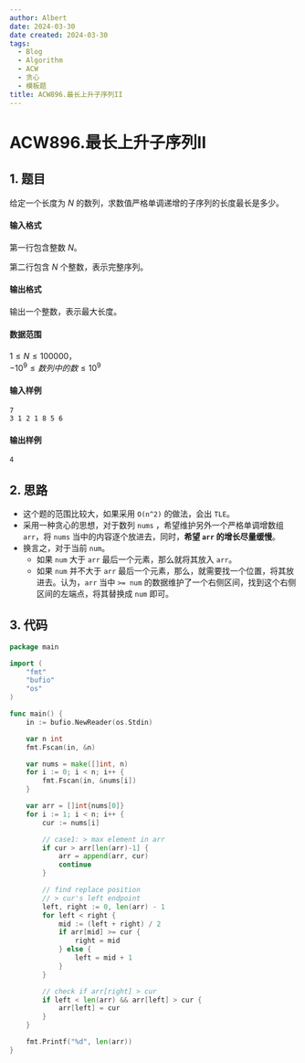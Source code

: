 ```yaml
---
author: Albert
date: 2024-03-30
date created: 2024-03-30
tags:
  - Blog
  - Algorithm
  - ACW
  - 贪心
  - 模板题
title: ACW896.最长上升子序列II
---
```


# ACW896.最长上升子序列II

## 1. 题目

给定一个长度为 $N$ 的数列，求数值严格单调递增的子序列的长度最长是多少。

#### 输入格式

第一行包含整数 $N$。

第二行包含 $N$ 个整数，表示完整序列。

#### 输出格式

输出一个整数，表示最大长度。

#### 数据范围

$1 \le N \le 100000$，  
$-10^9 \le 数列中的数 \le 10^9$

#### 输入样例

```
7
3 1 2 1 8 5 6
```

#### 输出样例

```
4
```

## 2. 思路

- 这个题的范围比较大，如果采用 `O(n^2)` 的做法，会出 `TLE`。
- 采用一种贪心的思想，对于数列 `nums` ，希望维护另外一个严格单调增数组 `arr`，将 `nums` 当中的内容逐个放进去，同时，**希望 `arr` 的增长尽量缓慢**。
- 换言之，对于当前 `num`。
  - 如果 `num` 大于 `arr` 最后一个元素，那么就将其放入 `arr`。
  - 如果 `num` 并不大于 `arr` 最后一个元素，那么，就需要找一个位置，将其放进去。认为，`arr` 当中 `>= num` 的数据维护了一个右侧区间，找到这个右侧区间的左端点，将其替换成 `num` 即可。

## 3. 代码

```go
package main

import (
    "fmt"
    "bufio"
    "os"
)

func main() {
    in := bufio.NewReader(os.Stdin)

    var n int
    fmt.Fscan(in, &n)

    var nums = make([]int, n)
    for i := 0; i < n; i++ {
        fmt.Fscan(in, &nums[i])
    }

    var arr = []int{nums[0]}
    for i := 1; i < n; i++ {
        cur := nums[i]

        // case1: > max element in arr
        if cur > arr[len(arr)-1] {
            arr = append(arr, cur)
            continue
        }

        // find replace position
        // > cur's left endpoint
        left, right := 0, len(arr) - 1
        for left < right {
            mid := (left + right) / 2
            if arr[mid] >= cur {
                right = mid
            } else {
                left = mid + 1
            }
        }

        // check if arr[right] > cur
        if left < len(arr) && arr[left] > cur {
            arr[left] = cur
        }
    }

    fmt.Printf("%d", len(arr))
}


```
